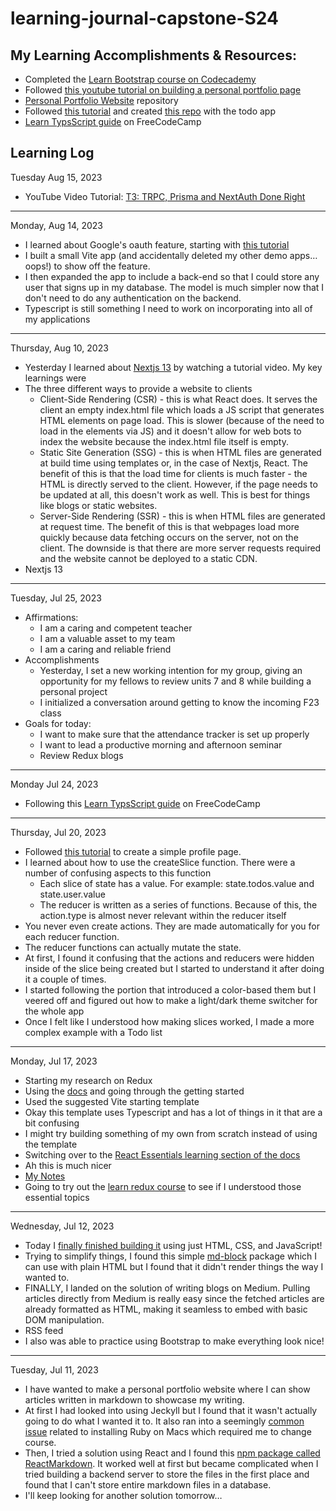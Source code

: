 # learning-journal-capstone-S24

## My Learning Accomplishments & Resources:

-   Completed the [Learn Bootstrap course on Codecademy](https://www.codecademy.com/learn/learn-bootstrap)
-   Followed [this youtube tutorial on building a personal portfolio page](https://www.youtube.com/watch?v=0YFrGy_mzjY&ab_channel=GreatStack)
-   [Personal Portfolio Website](https://github.com/benspector-mls/personal-website) repository
-   Followed [this tutorial](https://www.youtube.com/watch?v=k68j9xlbHHk&ab_channel=PedroTech) and created [this repo](https://github.com/benspector-mls/redux-todo-practice) with the todo app
-   [Learn TypsScript guide](https://www.freecodecamp.org/news/learn-typescript-beginners-guide/) on FreeCodeCamp    

## Learning Log

Tuesday Aug 15, 2023
-   YouTube Video Tutorial: [T3: TRPC, Prisma and NextAuth Done Right](https://www.youtube.com/watch?v=J1gzN1SAhyM&t=10s&ab_channel=JackHerrington)

----------

Monday, Aug 14, 2023

-   I learned about Google's oauth feature, starting with [this tutorial](https://youtu.be/HtJKUQXmtok)
-   I built a small Vite app (and accidentally deleted my other demo apps… oops!) to show off the feature.
-   I then expanded the app to include a back-end so that I could store any user that signs up in my database. The model is much simpler now that I don't need to do any authentication on the backend.
-   Typescript is still something I need to work on incorporating into all of my applications

----------  

Thursday, Aug 10, 2023

-   Yesterday I learned about [Nextjs 13](https://www.youtube.com/watch?v=8pzIuLFuv6U&ab_channel=PedroTech) by watching a tutorial video. My key learnings were
-   The three different ways to provide a website to clients
    -   Client-Side Rendering (CSR) - this is what React does. It serves the client an empty index.html file which loads a JS script that generates HTML elements on page load. This is slower (because of the need to load in the elements via JS) and it doesn't allow for web bots to index the website because the index.html file itself is empty.
    -   Static Site Generation (SSG) - this is when HTML files are generated at build time using templates or, in the case of Nextjs, React. The benefit of this is that the load time for clients is much faster - the HTML is directly served to the client. However, if the page needs to be updated at all, this doesn't work as well. This is best for things like blogs or static websites.
    -   Server-Side Rendering (SSR) - this is when HTML files are generated at request time. The benefit of this is that webpages load more quickly because data fetching occurs on the server, not on the client. The downside is that there are more server requests required and the website cannot be deployed to a static CDN.
-   Nextjs 13

----------

Tuesday, Jul 25, 2023

-   Affirmations:
    -   I am a caring and competent teacher
    -   I am a valuable asset to my team
    -   I am a caring and reliable friend
-   Accomplishments
    -   Yesterday, I set a new working intention for my group, giving an opportunity for my fellows to review units 7 and 8 while building a personal project
    -   I initialized a conversation around getting to know the incoming F23 class
-   Goals for today:
    -   I want to make sure that the attendance tracker is set up properly
    -   I want to lead a productive morning and afternoon seminar
    -   Review Redux blogs    

----------

Monday Jul 24, 2023

-   Following this [Learn TypsScript guide](https://www.freecodecamp.org/news/learn-typescript-beginners-guide/) on FreeCodeCamp
    
----------

Thursday, Jul 20, 2023

-   Followed [this tutorial](https://www.youtube.com/watch?v=k68j9xlbHHk&ab_channel=PedroTech) to create a simple profile page.
-   I learned about how to use the createSlice function. There were a number of confusing aspects to this function
    - Each slice of state has a value. For example: state.todos.value and state.user.value
    - The reducer is written as a series of functions. Because of this, the action.type is almost never relevant within the reducer itself
  -   You never even create actions. They are made automatically for you for each reducer function.
  -   The reducer functions can actually mutate the state.
-   At first, I found it confusing that the actions and reducers were hidden inside of the slice being created but I started to understand it after doing it a couple of times.
-   I started following the portion that introduced a color-based them but I veered off and figured out how to make a light/dark theme switcher for the whole app
-   Once I felt like I understood how making slices worked, I made a more complex example with a Todo list  

----------

Monday, Jul 17, 2023

-   Starting my research on Redux
-   Using the [docs](https://redux.js.org/introduction/getting-started) and going through the getting started
-   Used the suggested Vite starting template
-   Okay this template uses Typescript and has a lot of things in it that are a bit confusing
-   I might try building something of my own from scratch instead of using the template
-   Switching over to the [React Essentials learning section of the docs](https://redux.js.org/tutorials/essentials/part-1-overview-concepts)
-   Ah this is much nicer
-   [My Notes](https://docs.google.com/document/d/1HtnLyB95hELTQGMKmMr-PUm7O2xjLquq32FW6BlXi7o/edit)
-   Going to try out the [learn redux course](https://www.codecademy.com/enrolled/courses/learn-redux) to see if I understood those essential topics
    
----------

Wednesday, Jul 12, 2023

-   Today I [finally finished building it](https://github.com/benspector-mls/personal-website) using just HTML, CSS, and JavaScript!
-   Trying to simplify things, I found this simple [md-block](https://md-block.verou.me/) package which I can use with plain HTML but I found that it didn't render things the way I wanted to.
-   FINALLY, I landed on the solution of writing blogs on Medium. Pulling articles directly from Medium is really easy since the fetched articles are already formatted as HTML, making it seamless to embed with basic DOM manipulation.
-   RSS feed    
-   I also was able to practice using Bootstrap to make everything look nice!
    

----------

Tuesday, Jul 11, 2023

-   I have wanted to make a personal portfolio website where I can show articles written in markdown to showcase my writing.    
-   At first I had looked into using Jeckyll but I found that it wasn't actually going to do what I wanted it to. It also ran into a seemingly [common issue](https://github.com/rbenv/ruby-build/discussions/1961) related to installing Ruby on Macs which required me to change course.
-   Then, I tried a solution using React and I found this [npm package called ReactMarkdown](https://github.com/remarkjs/react-markdown#api). It worked well at first but became complicated when I tried building a backend server to store the files in the first place and found that I can't store entire markdown files in a database.
-   I'll keep looking for another solution tomorrow…
